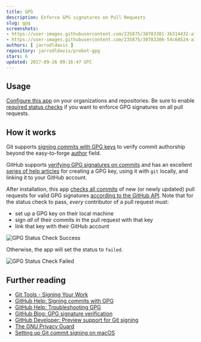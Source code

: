 ```yaml
---
title: GPG
description: Enforce GPG signatures on Pull Requests
slug: gpg
screenshots:
- https://user-images.githubusercontent.com/235875/30783301-3b314432-a106-11e7-8e15-68ef7584f076.png
- https://user-images.githubusercontent.com/235875/30783306-54c68524-a106-11e7-89b4-78bf126d3008.png
authors: [ jarrodldavis ]
repository: jarrodldavis/probot-gpg
stars: 6
updated: 2017-09-26 09:16:47 UTC
---
```

## Usage

[Configure this app](https://github.com/apps/gpg) on your organizations and repositories. Be sure to enable [required status checks](https://help.github.com/articles/about-required-status-checks/) if you want to enforce GPG signatures on all pull requests.

## How it works

Git supports [signing commits with GPG keys](https://git-scm.com/book/en/v2/Git-Tools-Signing-Your-Work) to verify commit authorship beyond the easy-to-forge [author](https://git-scm.com/docs/git-commit#git-commit---authorltauthorgt) field.

GitHub supports [verifying GPG signatures on commits](https://github.com/blog/2144-gpg-signature-verification) and has an excellent [series of help articles](https://help.github.com/articles/signing-commits-with-gpg/) for creating a GPG key, using it with `git` locally, and linking it to your GitHub account.

After installation, this app [checks all commits](https://developer.github.com/v3/repos/commits/#compare-two-commits) of new (or newly updated) pull requests for valid GPG signatures [according to the GitHub API](https://developer.github.com/changes/2016-04-04-git-signing-api-preview/). Note that for the status check to pass, _every_ contributor of a pull request must:
- set up a GPG key on their local machine
- sign _all_ of their commits in the pull request with that key
- link that key with their GitHub account

![GPG Status Check Success](https://user-images.githubusercontent.com/235875/30783301-3b314432-a106-11e7-8e15-68ef7584f076.png "GPG Status Check Success")

Otherwise, the app will set the status to `failed`.

![GPG Status Check Failed](https://user-images.githubusercontent.com/235875/30783306-54c68524-a106-11e7-89b4-78bf126d3008.png "GPG Status Check Failed")

## Further reading

- [Git Tools - Signing Your Work](https://git-scm.com/book/en/v2/Git-Tools-Signing-Your-Work)
- [GitHub Help: Signing commits with GPG](https://help.github.com/articles/signing-commits-with-gpg/)
- [GitHub Help: Troubleshooting GPG](https://help.github.com/articles/troubleshooting-gpg/)
- [GitHub Blog: GPG signature verification](https://github.com/blog/2144-gpg-signature-verification)
- [GitHub Developer: Preview support for Git signing](https://developer.github.com/changes/2016-04-04-git-signing-api-preview/)
- [The GNU Privacy Guard](https://gnupg.org)
- [Setting up Git commit signing on macOS](https://gist.github.com/bmhatfield/cc21ec0a3a2df963bffa3c1f884b676b)
